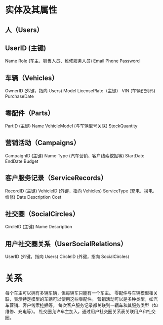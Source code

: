 # 实体及其属性
## 人（Users）
## UserID (主键)
Name
Role (车主、销售人员、维修服务人员)
Email
Phone
Password
## 车辆（Vehicles）

OwnerID (外键，指向 Users)
Model
LicensePlate（主键）
VIN (车辆识别码)
PurchaseDate

## 零配件（Parts）
PartID (主键)
Name
VehicleModel (与车辆型号关联)
StockQuantity
## 营销活动（Campaigns）
CampaignID (主键)
Name
Type (汽车营销、客户线索挖掘等)
StartDate
EndDate
Budget
## 客户服务记录（ServiceRecords）
RecordID (主键)
VehicleID (外键，指向 Vehicles)
ServiceType (充电、换电、维修)
Date
Description
Cost
## 社交圈（SocialCircles）
CircleID (主键)
Name
Description
## 用户社交圈关系（UserSocialRelations）
UserID (外键，指向 Users)
CircleID (外键，指向 SocialCircles)
# 关系
每个车主可以拥有多辆车辆，但每辆车只能有一个车主。
零配件与车辆模型相关联，表示特定模型的车辆可以使用这些零配件。
营销活动可以是多种类型，如汽车营销、客户线索挖掘等。
每次客户服务记录都关联到一辆车和其服务类型（如维修、充电等）。
社交圈允许车主加入，通过用户社交圈关系表关联用户和社交圈。